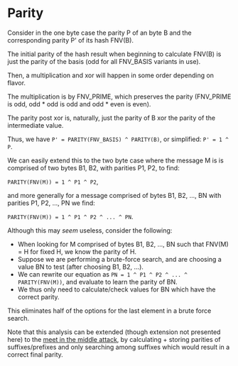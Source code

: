 # Parity

Consider in the one byte case the parity P of an byte B and the corresponding parity P' of its hash FNV(B).

The initial parity of the hash result when beginning to calculate FNV(B) is just the parity of the basis (odd for all FNV_BASIS variants in use).

Then, a multiplication and xor will happen in some order depending on flavor.

The multiplication is by FNV_PRIME, which preserves the parity (FNV_PRIME is odd, odd * odd is odd and odd * even is even).

The parity post xor is, naturally, just the parity of B xor the parity of the intermediate value.

Thus, we have `P' = PARITY(FNV_BASIS) ^ PARITY(B)`, or simplified: `P' = 1 ^ P`.

We can easily extend this to the two byte case where the message M is is comprised of two bytes B1, B2, with parities P1, P2, to find:

`PARITY(FNV(M)) = 1 ^ P1 ^ P2`,

and more generally for a message comprised of bytes B1, B2, ..., BN with parities P1, P2, ..., PN we find:

`PARITY(FNV(M)) = 1 ^ P1 ^ P2 ^ ... ^ PN`.

Although this may *seem* useless, consider the following:

* When looking for M comprised of bytes B1, B2, ..., BN such that FNV(M) = H for fixed H, we know the parity of H.
* Suppose we are performing a brute-force search, and are choosing a value BN to test (after choosing B1, B2, ...).
* We can rewrite our equation as `PN = 1 ^ P1 ^ P2 ^ ... ^ PARITY(FNV(M))`, and evaluate to learn the parity of BN.
* We thus only need to calculate/check values for BN which have the correct parity.

This eliminates half of the options for the last element in a brute force search.

Note that this analysis can be extended (though extension not presented here) to the [meet in the middle attack](https://github.com/SciresM/fnv-notes/blob/master/meet-in-the-middle.md), by calculating + storing parities of suffixes/prefixes and only searching among suffixes which would result in a correct final parity.